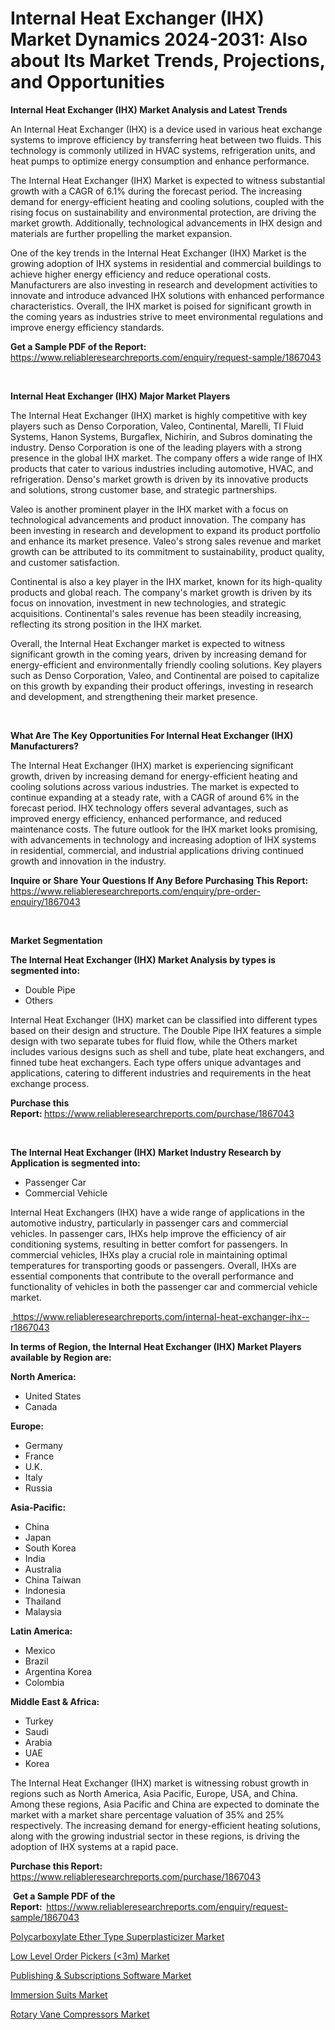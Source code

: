 <p><h1>Internal Heat Exchanger (IHX) Market Dynamics 2024-2031: Also about Its Market Trends, Projections, and Opportunities</h1></p><p><strong>Internal Heat Exchanger (IHX) Market Analysis and Latest Trends</strong></p>
<p><p>An Internal Heat Exchanger (IHX) is a device used in various heat exchange systems to improve efficiency by transferring heat between two fluids. This technology is commonly utilized in HVAC systems, refrigeration units, and heat pumps to optimize energy consumption and enhance performance.</p><p>The Internal Heat Exchanger (IHX) Market is expected to witness substantial growth with a CAGR of 6.1% during the forecast period. The increasing demand for energy-efficient heating and cooling solutions, coupled with the rising focus on sustainability and environmental protection, are driving the market growth. Additionally, technological advancements in IHX design and materials are further propelling the market expansion.</p><p>One of the key trends in the Internal Heat Exchanger (IHX) Market is the growing adoption of IHX systems in residential and commercial buildings to achieve higher energy efficiency and reduce operational costs. Manufacturers are also investing in research and development activities to innovate and introduce advanced IHX solutions with enhanced performance characteristics. Overall, the IHX market is poised for significant growth in the coming years as industries strive to meet environmental regulations and improve energy efficiency standards.</p></p>
<p><strong>Get a Sample PDF of the Report:&nbsp;</strong> <a href="https://www.reliableresearchreports.com/enquiry/request-sample/1867043">https://www.reliableresearchreports.com/enquiry/request-sample/1867043</a></p>
<p>&nbsp;</p>
<p><strong>Internal Heat Exchanger (IHX) Major Market Players</strong></p>
<p><p>The Internal Heat Exchanger (IHX) market is highly competitive with key players such as Denso Corporation, Valeo, Continental, Marelli, TI Fluid Systems, Hanon Systems, Burgaflex, Nichirin, and Subros dominating the industry. Denso Corporation is one of the leading players with a strong presence in the global IHX market. The company offers a wide range of IHX products that cater to various industries including automotive, HVAC, and refrigeration. Denso's market growth is driven by its innovative products and solutions, strong customer base, and strategic partnerships.</p><p>Valeo is another prominent player in the IHX market with a focus on technological advancements and product innovation. The company has been investing in research and development to expand its product portfolio and enhance its market presence. Valeo's strong sales revenue and market growth can be attributed to its commitment to sustainability, product quality, and customer satisfaction.</p><p>Continental is also a key player in the IHX market, known for its high-quality products and global reach. The company's market growth is driven by its focus on innovation, investment in new technologies, and strategic acquisitions. Continental's sales revenue has been steadily increasing, reflecting its strong position in the IHX market.</p><p>Overall, the Internal Heat Exchanger market is expected to witness significant growth in the coming years, driven by increasing demand for energy-efficient and environmentally friendly cooling solutions. Key players such as Denso Corporation, Valeo, and Continental are poised to capitalize on this growth by expanding their product offerings, investing in research and development, and strengthening their market presence.</p></p>
<p>&nbsp;</p>
<p><strong>What Are The Key Opportunities For Internal Heat Exchanger (IHX) Manufacturers?</strong></p>
<p><p>The Internal Heat Exchanger (IHX) market is experiencing significant growth, driven by increasing demand for energy-efficient heating and cooling solutions across various industries. The market is expected to continue expanding at a steady rate, with a CAGR of around 6% in the forecast period. IHX technology offers several advantages, such as improved energy efficiency, enhanced performance, and reduced maintenance costs. The future outlook for the IHX market looks promising, with advancements in technology and increasing adoption of IHX systems in residential, commercial, and industrial applications driving continued growth and innovation in the industry.</p></p>
<p><strong>Inquire or Share Your Questions If Any Before Purchasing This Report:</strong> <a href="https://www.reliableresearchreports.com/enquiry/pre-order-enquiry/1867043">https://www.reliableresearchreports.com/enquiry/pre-order-enquiry/1867043</a></p>
<p>&nbsp;</p>
<p><strong>Market Segmentation</strong></p>
<p><strong>The Internal Heat Exchanger (IHX) Market Analysis by types is segmented into:</strong></p>
<p><ul><li>Double Pipe</li><li>Others</li></ul></p>
<p><p>Internal Heat Exchanger (IHX) market can be classified into different types based on their design and structure. The Double Pipe IHX features a simple design with two separate tubes for fluid flow, while the Others market includes various designs such as shell and tube, plate heat exchangers, and finned tube heat exchangers. Each type offers unique advantages and applications, catering to different industries and requirements in the heat exchange process.</p></p>
<p><strong>Purchase this Report:&nbsp;</strong><a href="https://www.reliableresearchreports.com/purchase/1867043">https://www.reliableresearchreports.com/purchase/1867043</a></p>
<p>&nbsp;</p>
<p><strong>The Internal Heat Exchanger (IHX) Market Industry Research by Application is segmented into:</strong></p>
<p><ul><li>Passenger Car</li><li>Commercial Vehicle</li></ul></p>
<p><p>Internal Heat Exchangers (IHX) have a wide range of applications in the automotive industry, particularly in passenger cars and commercial vehicles. In passenger cars, IHXs help improve the efficiency of air conditioning systems, resulting in better comfort for passengers. In commercial vehicles, IHXs play a crucial role in maintaining optimal temperatures for transporting goods or passengers. Overall, IHXs are essential components that contribute to the overall performance and functionality of vehicles in both the passenger car and commercial vehicle market.</p></p>
<p><a href="https://www.reliableresearchreports.com/internal-heat-exchanger-ihx--r1867043">&nbsp;https://www.reliableresearchreports.com/internal-heat-exchanger-ihx--r1867043</a></p>
<p><strong>In terms of Region, the Internal Heat Exchanger (IHX) Market Players available by Region are:</strong></p>
<p>
    <p> <strong> North America: </strong>
        <ul>
            <li>United States</li>
            <li>Canada</li>
        </ul>
        </p> 
    <p> <strong> Europe: </strong>
        <ul>
            <li>Germany</li>
            <li>France</li>
            <li>U.K.</li>
            <li>Italy</li>
            <li>Russia</li>
        </ul>
        </p> 
    <p> <strong> Asia-Pacific: </strong>
        <ul>
            <li>China</li>
            <li>Japan</li>
            <li>South Korea</li>
            <li>India</li>
            <li>Australia</li>
            <li>China Taiwan</li>
            <li>Indonesia</li>
            <li>Thailand</li>
            <li>Malaysia</li>
        </ul>
        </p> 
    <p> <strong> Latin America: </strong>
        <ul>
            <li>Mexico</li>
            <li>Brazil</li>
            <li>Argentina Korea</li>
            <li>Colombia</li>
        </ul>
        </p> 
    <p> <strong> Middle East & Africa: </strong>
        <ul>
            <li>Turkey</li>
            <li>Saudi</li>
            <li>Arabia</li>
            <li>UAE</li>
            <li>Korea</li>
        </ul>
    </p>
    </p>
<p><p>The Internal Heat Exchanger (IHX) market is witnessing robust growth in regions such as North America, Asia Pacific, Europe, USA, and China. Among these regions, Asia Pacific and China are expected to dominate the market with a market share percentage valuation of 35% and 25% respectively. The increasing demand for energy-efficient heating solutions, along with the growing industrial sector in these regions, is driving the adoption of IHX systems at a rapid pace.</p></p>
<p><strong>Purchase this Report: </strong><a href="https://www.reliableresearchreports.com/purchase/1867043">https://www.reliableresearchreports.com/purchase/1867043</a></p>
<p>&nbsp;<strong>Get a Sample PDF of the Report:&nbsp;&nbsp;</strong><a href="https://www.reliableresearchreports.com/enquiry/request-sample/1867043">https://www.reliableresearchreports.com/enquiry/request-sample/1867043</a></p>
<p><strong></strong></p>
<p><p><a href="https://medium.com/@rebecca.smith5467/global-polycarboxylate-ether-type-superplasticizer-market-analysis-trends-forecasts-and-growth-732a6ef68d8c">Polycarboxylate Ether Type Superplasticizer Market</a></p><p><a href="https://medium.com/@elzaziemann1943/future-trends-in-global-low-level-order-pickers-3m-market-market-insights-and-analysis-from-d888f08c92e8">Low Level Order Pickers (<3m) Market</a></p><p><a href="https://issuu.com/reportprime-2/docs/publishing-subscriptions-software-market-size-2030">Publishing & Subscriptions Software Market</a></p><p><a href="https://github.com/markusgodoy/Market-Research-Report-List-4/blob/main/immersion-suits-market.md">Immersion Suits Market</a></p><p><a href="https://github.com/arionmp/Market-Research-Report-List-4/blob/main/rotary-vane-compressors-market.md">Rotary Vane Compressors Market</a></p></p>